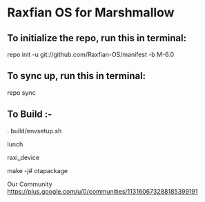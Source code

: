 # Raxfian OS for Marshmallow


To initialize the repo, run this in terminal:
-----------------------------------------------

repo init -u git://github.com/Raxfian-OS/manifest -b M-6.0

To sync up, run this in terminal:
----------------------------------

repo sync


To Build :- 
------------

. build/envsetup.sh

lunch

raxi_device

make -j# otapackage


Our Community https://plus.google.com/u/0/communities/113160673288185399191
